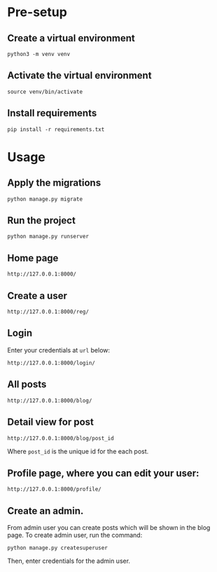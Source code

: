 # Pre-setup

## Create a virtual environment

```
python3 -m venv venv
```

## Activate the virtual environment

```
source venv/bin/activate
```

## Install requirements

```
pip install -r requirements.txt
```

# Usage

## Apply the migrations

```
python manage.py migrate
```

## Run the project

```
python manage.py runserver
```

## Home page

```
http://127.0.0.1:8000/
```

## Create a user

```
http://127.0.0.1:8000/reg/
```

## Login

Enter your credentials at ```url``` below:

```
http://127.0.0.1:8000/login/
```

## All posts

```
http://127.0.0.1:8000/blog/
```

## Detail view for post

```
http://127.0.0.1:8000/blog/post_id
```

Where ```post_id``` is the unique id for the each post.

## Profile page, where you can edit your user:

```
http://127.0.0.1:8000/profile/
```

## Create an admin.

From admin user you can create posts which will be shown in the blog page. To create admin user, run the command:

```
python manage.py createsuperuser
```

Then, enter credentials for the admin user.
